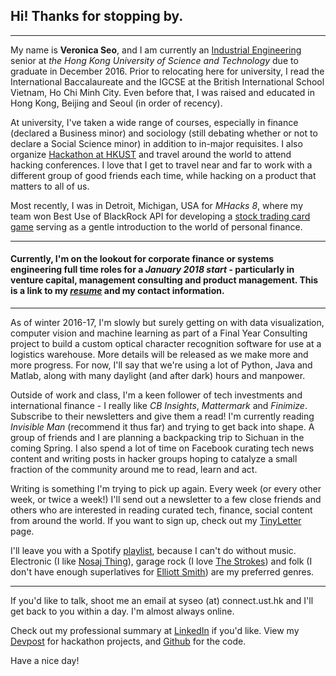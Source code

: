 ## Hi! Thanks for stopping by.

---

My name is **Veronica Seo**, and I am currently an [Industrial Engineering](https://ielm.ust.hk/eng/index.php) senior at *the Hong Kong University of Science and Technology* due to graduate in December 2016. Prior to relocating here for university, I read the International Baccalaureate and the IGCSE at the British International School Vietnam, Ho Chi Minh City. Even before that, I was raised and educated in Hong Kong, Beijing and Seoul (in order of recency).


At university, I've taken a wide range of courses, especially in finance (declared a Business minor) and sociology (still debating whether or not to declare a Social Science minor) in addition to in-major requisites. I also organize [Hackathon at HKUST](https://hack.ust.hk) and travel around the world to attend hacking conferences. I love that I get to travel near and far to work with a different group of good friends each time, while hacking on a product that matters to all of us.


Most recently, I was in Detroit, Michigan, USA for *MHacks 8*, where my team won Best Use of BlackRock API for developing a [stock trading card game](https://devpost.com/software/cards-against-aladdin) serving as a gentle introduction to the world of personal finance.

---

#### **Currently, I'm on the lookout for corporate finance or systems engineering full time roles for a *January 2018 start* - particularly in venture capital, management consulting and product management. This is a link to my [*resume*](https://drive.google.com/open?id=0B-Zp9ItZycBFZERUeWdma0lGVVE) and my contact information.**

---

As of winter 2016-17, I'm slowly but surely getting on with data visualization, computer vision and machine learning as part of a Final Year Consulting project to build a custom optical character recognition software for use at a logistics warehouse. More details will be released as we make more and more progress. For now, I'll say that we're using a lot of Python, Java and Matlab, along with many daylight (and after dark) hours and manpower.


Outside of work and class, I'm a keen follower of tech investments and international finance - I really like *CB Insights*, *Mattermark* and *Finimize*. Subscribe to their newsletters and give them a read! I'm currently reading *Invisible Man* (recommend it thus far) and trying to get back into shape. A group of friends and I are planning a backpacking trip to Sichuan in the coming Spring. I also spend a lot of time on Facebook curating tech news content and writing posts in hacker groups hoping to catalyze a small fraction of the community around me to read, learn and act.


Writing is something I'm trying to pick up again. Every week (or every other week, or twice a week!) I'll send out a newsletter to a few close friends and others who are interested in reading curated tech, finance, social content from around the world. If you want to sign up, check out my [TinyLetter](http://tinyletter.com/veronicaseo/archive) page.


I'll leave you with a Spotify [playlist](https://open.spotify.com/user/22haigo43j4sbwo2nmwmjmbsi/playlist/3uipThQeqyF8GFycFKE5Xp), because I can't do without music. Electronic (I like [Nosaj Thing](https://www.youtube.com/watch?v=mNe3MvJzTyk)), garage rock (I love [The Strokes](https://www.youtube.com/watch?v=_l09H-3zzgA)) and folk (I don't have enough superlatives for [Elliott Smith](https://www.youtube.com/watch?v=p4cJv6s_Yjw)) are my preferred genres.


---


If you'd like to talk, shoot me an email at syseo (at) connect.ust.hk and I'll get back to you within a day. I'm almost always online.

Check out my professional summary at [LinkedIn](https://linkedin.com/in/veronicasyseo) if you'd like. View my [Devpost](https://devpost.com/veronicaseo) for hackathon projects, and [Github](https://github.com/veronicasyseo) for the code. 


Have a nice day!